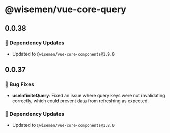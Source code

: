# @wisemen/vue-core-query

## 0.0.38

### 🔗 Dependency Updates

- Updated to `@wisemen/vue-core-components@1.9.0`

## 0.0.37

### 🐞 Bug Fixes

- **useInfiniteQuery**: Fixed an issue where query keys were not invalidating correctly, which could prevent data from refreshing as expected.

### 🔗 Dependency Updates

- Updated to `@wisemen/vue-core-components@1.8.0`
